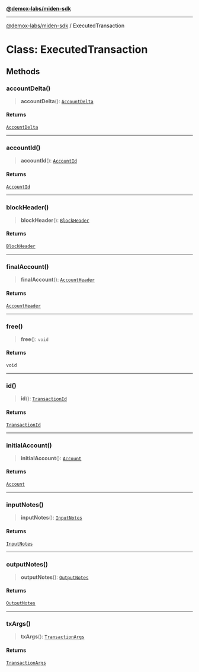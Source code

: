 [**@demox-labs/miden-sdk**](../README.md)

***

[@demox-labs/miden-sdk](../README.md) / ExecutedTransaction

# Class: ExecutedTransaction

## Methods

### accountDelta()

> **accountDelta**(): [`AccountDelta`](AccountDelta.md)

#### Returns

[`AccountDelta`](AccountDelta.md)

***

### accountId()

> **accountId**(): [`AccountId`](AccountId.md)

#### Returns

[`AccountId`](AccountId.md)

***

### blockHeader()

> **blockHeader**(): [`BlockHeader`](BlockHeader.md)

#### Returns

[`BlockHeader`](BlockHeader.md)

***

### finalAccount()

> **finalAccount**(): [`AccountHeader`](AccountHeader.md)

#### Returns

[`AccountHeader`](AccountHeader.md)

***

### free()

> **free**(): `void`

#### Returns

`void`

***

### id()

> **id**(): [`TransactionId`](TransactionId.md)

#### Returns

[`TransactionId`](TransactionId.md)

***

### initialAccount()

> **initialAccount**(): [`Account`](Account.md)

#### Returns

[`Account`](Account.md)

***

### inputNotes()

> **inputNotes**(): [`InputNotes`](InputNotes.md)

#### Returns

[`InputNotes`](InputNotes.md)

***

### outputNotes()

> **outputNotes**(): [`OutputNotes`](OutputNotes.md)

#### Returns

[`OutputNotes`](OutputNotes.md)

***

### txArgs()

> **txArgs**(): [`TransactionArgs`](TransactionArgs.md)

#### Returns

[`TransactionArgs`](TransactionArgs.md)
